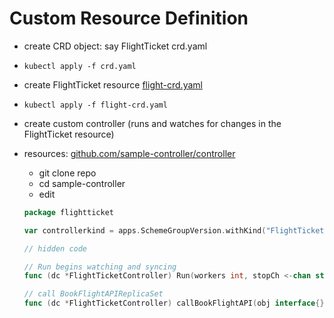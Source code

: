 # Custom Resource Definition

- create CRD object: say FlightTicket crd.yaml [](./crd.yaml)
- `kubectl apply -f crd.yaml`
- create FlightTicket resource [flight-crd.yaml](./flight-crd.yaml)
- `kubectl apply -f flight-crd.yaml`
- create custom controller (runs and watches for changes in the FlightTicket resource)
- resources: [github.com/sample-controller/controller](https://github.com/kubernetes/sample-controller)
  - git clone repo
  - cd sample-controller
  - edit

  ```go
  package flightticket

  var controllerkind = apps.SchemeGroupVersion.withKind("FlightTicket")
  
  // hidden code
  
  // Run begins watching and syncing
  func (dc *FlightTicketController) Run(workers int, stopCh <-chan struct{})
  
  // call BookFlightAPIReplicaSet
  func (dc *FlightTicketController) callBookFlightAPI(obj interface{})
  ```
